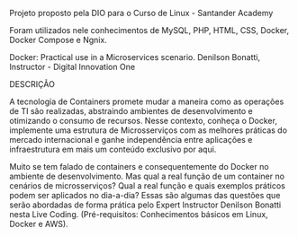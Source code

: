 Projeto proposto pela DIO para o Curso de Linux - Santander Academy

Foram utilizados nele conhecimentos de MySQL, PHP, HTML, CSS, Docker, Docker Compose e Ngnix.

Docker: Practical use in a Microservices scenario. Denilson Bonatti, Instructor - Digital Innovation One

DESCRIÇÃO

A tecnologia de Containers promete mudar a maneira como as operações de TI são realizadas, abstraindo ambientes de desenvolvimento e otimizando o consumo de recursos. Nesse contexto, conheça o Docker, implemente uma estrutura de Microsserviços com as melhores práticas do mercado internacional e ganhe independência entre aplicações e infraestrutura em mais um conteúdo exclusivo por aqui.

Muito se tem falado de containers e consequentemente do Docker no ambiente de desenvolvimento. Mas qual a real função de um container no cenários de microsserviços? Qual a real função e quais exemplos práticos podem ser aplicados no dia-a-dia? Essas são algumas das questões que serão abordadas de forma prática pelo Expert Instructor Denilson Bonatti nesta Live Coding. (Pré-requisitos: Conhecimentos básicos em Linux, Docker e AWS).
